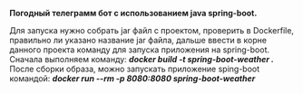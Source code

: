 **Погодный телеграмм бот с использованием java spring-boot.**

Для запуска нужно собрать jar файл с проектом, проверить в Dockerfile, правильно ли указано название jar файла, дальше ввести в корне данного проекта команду для запуска приложения на spring-boot.
Сначала выполняем команду: ***docker build -t spring-boot-weather .***
После сборки образа, можно запускать приложение sping-boot командой: ***docker run --rm -p 8080:8080 spring-boot-weather***
